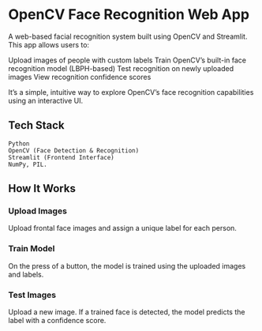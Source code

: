 # OpenCV Face Recognition Web App

A web-based facial recognition system built using OpenCV and Streamlit. This app allows users to:

Upload images of people with custom labels
Train OpenCV’s built-in face recognition model (LBPH-based)
Test recognition on newly uploaded images
View recognition confidence scores

It’s a simple, intuitive way to explore OpenCV’s face recognition capabilities using an interactive UI.

## Tech Stack

    Python
    OpenCV (Face Detection & Recognition)
    Streamlit (Frontend Interface)
    NumPy, PIL.

## How It Works
### Upload Images
Upload frontal face images and assign a unique label for each person.

### Train Model
On the press of a button, the model is trained using the uploaded images and labels.

### Test Images
Upload a new image. If a trained face is detected, the model predicts the label with a confidence score.
